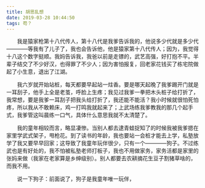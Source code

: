 ```yaml
---
title: 胡思乱想
date: 2019-03-28 10:44:50
tags: 苟？
---
```


&emsp;&emsp;我是猿家枪第十八代传人，第十八代是我爹告诉我的，他说多少代就是多少代————等我有了儿子了，我也会告诉他，他是猿家第十八代传人；因为，我觉得十八这个数字挺顺。我妈告诉我，我爸以前是走镖的，武艺高强，好打抱不平。半辈子结交了不少好汉，也得罪了不少人；因为害怕报复，回老家花钱买了栋宅院做起了小生意，退出了江湖。

&emsp;&emsp;我六岁就开始站桩，每天都要早起站一炷香。要是哪天起晚了我爹踢开门就是一耳刮子，他手上全是老茧，呼脸上生疼；我见过我爹一拳把木头桩子给打折了，我常想，要是我爹一耳刮子把我头给打折了，我还能不能活？我小时候就很怕死怕疼，所以我从不敢赖床，鸡一打鸣我就起来了；上武场练我爹教我的那几个起手式，我爹管这叫晨练一口气，具体什么意思我就不太清楚了。

<!--more-->
&emsp;&emsp;我的童年相较而言，略显凄惨。当别人都去逮青蛙捉知了的时候我被我爹摁在家里学武式架子，甩枪花。到了读书的年龄，我也要站一会桩才能去上学，私塾放学了我又要早早回家；这导致了我童年玩伴很少，只有一个————狗子。不过练武也是有好处的，我不怕被私塾老师打板子，我也不用做家务，家务活都是家里的张妈来做（我家在老家算是乡绅级别）。别人都要去农耕摘花生豆子割猪草啥的，而我不用。

&emsp;&emsp;说一下狗子：前面说了，狗子是我童年唯一玩伴，

